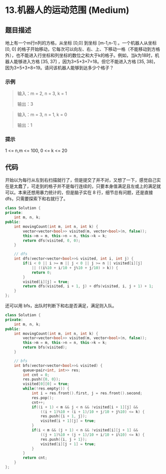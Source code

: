 # 13.机器人的运动范围 (Medium)

## 题目描述

地上有一个m行n列的方格，从坐标 [0,0] 到坐标 [m-1,n-1] 。一个机器人从坐标 [0, 0] 的格子开始移动，它每次可以向左、右、上、下移动一格（不能移动到方格外），也不能进入行坐标和列坐标的数位之和大于k的格子。例如，当k为18时，机器人能够进入方格 [35, 37] ，因为3+5+3+7=18。但它不能进入方格 [35, 38]，因为3+5+3+8=19。请问该机器人能够到达多少个格子？

### 示例

> 输入：m = 2, n = 3, k = 1
> 
> 输出：3

> 输入：m = 3, n = 1, k = 0
> 
> 输出：1

### 提示

1 <= n,m <= 100, 0 <= k <= 20

## 代码

开始以为每行从左到右扫描就行了，但是提交了并不对，又想了一下，感觉自己实在是太蠢了，可走到的格子并不是每行连续的，只要本身值满足且左或上的满足就可以。本来还想用暴力统计的，但是脑子实在 8 行，细节总有问题，还是直接 dfs，只需要探索下和右就行了。

```c++
class Solution {
private:
    int m, n, k;
public:
    int movingCount(int m, int n, int k) {
        vector<vector<bool>> visited(m, vector<bool>(n, false));
        this->m = m, this->n = n, this->k = k;
        return dfs(visited, 0, 0);
    }

    // dfs
    int dfs(vector<vector<bool>>& visited, int i, int j) {
        if(i < 0 || i >= m || j < 0 || j >= n || visited[i][j] 
            || ((i%10 + i/10 + j%10 + j/10) > k)) {
            return 0;
        }
        visited[i][j] = true;
        return dfs(visited, i + 1, j) + dfs(visited, i, j + 1) + 1;
    }
};
```

还可以用 bfs，出队时判断下和右是否满足，满足则入队。

```c++
class Solution {
private:
    int m, n, k;
public:
    int movingCount(int m, int n, int k) {
        vector<vector<bool>> visited(m, vector<bool>(n, false));
        this->m = m, this->n = n, this->k = k;
        return bfs(visited);
    }

    // bfs
    int bfs(vector<vector<bool>>& visited) {
        queue<pair<int, int>> res;
        int cnt = 0;
        res.push({0, 0});
        visited[0][0] = true;
        while(!res.empty()) {
            int i = res.front().first, j = res.front().second;
            res.pop();
            cnt++;
            if((i + 1) < m && j < n && !visited[i + 1][j] && 
                ((i + 1)%10 + (i + 1)/10 + j/10 + j%10) <= k) {
                res.push({i + 1, j});
                visited[i + 1][j] = true;
            }
            if(i < m && (j + 1) < n && !visited[i][j + 1] && 
                ((j + 1)%10 + (j + 1)/10 + i/10 + i%10) <= k) {
                res.push({i, j + 1});
                visited[i][j + 1] = true;
            }
        }
        return cnt;
    }
};
```